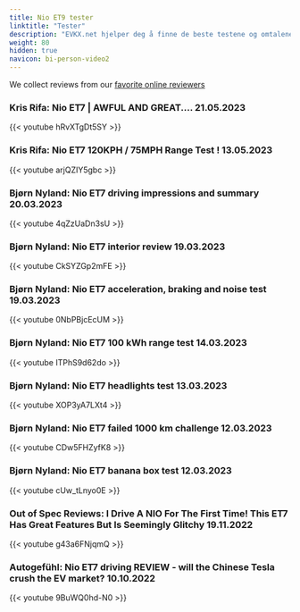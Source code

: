 ```yaml
---
title: Nio ET9 tester
linktitle: "Tester"
description: "EVKX.net hjelper deg å finne de beste testene og omtalene av denne modellen. "
weight: 80
hidden: true
navicon: bi-person-video2
---
```

We collect reviews from our [favorite online reviewers](/guides/evreviewers/)

### Kris Rifa: Nio ET7 | AWFUL AND GREAT.... 21.05.2023

{{< youtube hRvXTgDt5SY >}}

### Kris Rifa: Nio ET7 120KPH / 75MPH Range Test ! 13.05.2023

{{< youtube arjQZIY5gbc >}}

### Bjørn Nyland: Nio ET7 driving impressions and summary 20.03.2023

{{< youtube 4qZzUaDn3sU >}}

### Bjørn Nyland: Nio ET7 interior review 19.03.2023

{{< youtube CkSYZGp2mFE >}}

### Bjørn Nyland: Nio ET7 acceleration, braking and noise test 19.03.2023

{{< youtube 0NbPBjcEcUM >}}

### Bjørn Nyland: Nio ET7 100 kWh range test 14.03.2023

{{< youtube ITPhS9d62do >}}

### Bjørn Nyland: Nio ET7 headlights test 13.03.2023

{{< youtube XOP3yA7LXt4 >}}

### Bjørn Nyland: Nio ET7 failed 1000 km challenge 12.03.2023

{{< youtube CDw5FHZyfK8 >}}

### Bjørn Nyland: Nio ET7 banana box test 12.03.2023

{{< youtube cUw_tLnyo0E >}}

### Out of Spec Reviews: I Drive A NIO For The First Time! This ET7 Has Great Features But Is Seemingly Glitchy 19.11.2022

{{< youtube g43a6FNjqmQ >}}

### Autogefühl: Nio ET7 driving REVIEW - will the Chinese Tesla crush the EV market? 10.10.2022

{{< youtube 9BuWQ0hd-N0 >}}

